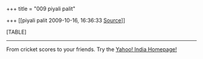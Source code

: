 +++
title = "009 piyali palit"

+++
[[piyali palit	2009-10-16, 16:36:33 [Source](https://groups.google.com/g/bvparishat/c/UDoGc9UjN-o)]]



[TABLE]

  

------------------------------------------------------------------------

From cricket scores to your friends. Try the [Yahoo! India Homepage!](http://in.rd.yahoo.com/tagline_metro_4/*http://in.yahoo.com/trynew)

